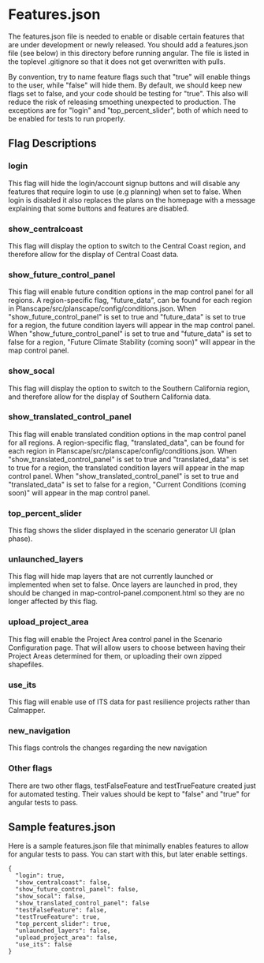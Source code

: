 # Features.json
The features.json file is needed to enable or disable certain features that are
under development or newly released.  You should add a features.json file (see
below) in this directory before running angular.  The file is listed in the
toplevel .gitignore so that it does not get overwritten with pulls.

By convention, try to name feature flags such that "true" will enable things to
the user, while "false" will hide them.  By default, we should keep new flags
set to false, and your code should be testing for "true".  This also will
reduce the risk of releasing smoething unexpected to production.
The exceptions are for "login" and "top_percent_slider", both of which need to
be enabled for tests to run properly.

## Flag Descriptions

### login
This flag will hide the login/account signup buttons and will disable any
features that require login to use (e.g planning) when set to false. When login
is disabled it also replaces the plans on the homepage with a message
explaining that some buttons and features are disabled.  

### show_centralcoast
This flag will display the option to switch to the Central Coast region,
and therefore allow for the display of Central Coast data.

### show_future_control_panel
This flag will enable future condition options in the map control panel for all regions. A region-specific flag, "future_data", can be found for each region in Planscape/src/planscape/config/conditions.json. When "show_future_control_panel" is set to true and "future_data" is set to true for a region, the future condition layers will appear in the map control panel. When "show_future_control_panel" is set to true and "future_data" is set to false for a region, "Future Climate Stability (coming soon)" will appear in the map control panel. 

### show_socal
This flag will display the option to switch to the Southern California region,
and therefore allow for the display of Southern California data.

### show_translated_control_panel
This flag will enable translated condition options in the map control panel for all regions. A region-specific flag, "translated_data", can be found for each region in Planscape/src/planscape/config/conditions.json. When "show_translated_control_panel" is set to true and "translated_data" is set to true for a region, the translated condition layers will appear in the map control panel. When "show_translated_control_panel" is set to true and "translated_data" is set to false for a region, "Current Conditions (coming soon)" will appear in the map control panel. 

### top_percent_slider
This flag shows the slider displayed in the scenario generator UI (plan phase).

### unlaunched_layers
This flag will hide map layers that are not currently launched or implemented
when set to false. Once layers are launched in prod, they should be changed in
map-control-panel.component.html so they are no longer affected by this flag.

###  upload_project_area
This flag will enable the Project Area control panel in the Scenario Configuration page. That will allow users to choose between having their Project Areas determined for them, or uploading their own zipped shapefiles. 

### use_its
This flag will enable use of ITS data for past resilience projects rather than
Calmapper.

### new_navigation
This flags controls the changes regarding the new navigation

### Other flags
There are two other flags, testFalseFeature and testTrueFeature created just for
automated testing.  Their values should be kept to "false" and "true" for
angular tests to pass.

## Sample features.json
Here is a sample features.json file that minimally enables features to allow
for angular tests to pass.  You can start with this, but later enable settings.
```
{
  "login": true,
  "show_centralcoast": false,
  "show_future_control_panel": false,
  "show_socal": false,
  "show_translated_control_panel": false
  "testFalseFeature": false,
  "testTrueFeature": true,
  "top_percent_slider": true,
  "unlaunched_layers": false,
  "upload_project_area": false,
  "use_its": false
}
```
